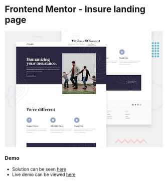 # Frontend Mentor - Insure landing page

![Design preview for the Insure landing page coding challenge](./design/desktop-preview.jpg)

### Demo

- Solution can be seen [here](https://your-solution-url.com)
- Live demo can be viewed [here](https://your-live-site-url.com)

